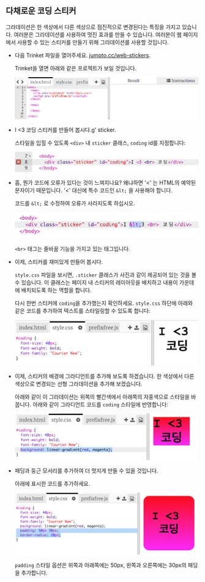 ## 다채로운 코딩 스티커

그라데이션은 한 색상에서 다른 색상으로 점진적으로 변경된다는 특징을 가지고 있습니다. 여러분은 그라데이션를 사용하여 멋진 효과를 만들 수 있습니다. 여러분이 웹 페이지에서 사용할 수 있는 스티커를 만들기 위해 그라데이션를 사용할 것입니다.

+ 다음 Trinket 파일을 열어주세요. <a href="http://jumpto.cc/web-stickers" target="_blank">jumpto.cc/web-stickers</a>.
    
    Trinket을 열면 아래와 같은 프로젝트가 보일 것입니다.
    
    ![스크린샷](images/stickers-starter.png)

+ I <3 코딩 스티커를 만들어 봅시다.g' sticker.
    
    스타일을 입힐 수 있도록 `<div>` 내 `sticker` 클래스, `coding` id를 지정합니다:
    
    ![스크린샷](images/stickers-coding-error.png)

+ 흠, 뭔가 코드에 오류가 있다는 것이 느껴지나요? 왜냐하면 '<' 는 HTML의 예약된 문자이기 때문입니다. '<' 대신에 특수 코드인 `&lt;` 을 사용해야 합니다.
    
    코드를 `&lt;` 로 수정하여 오류가 사라지도록 하십시오.
    
    ![스크린샷](images/stickers-coding-fixed.png)
    
    `<br>` 태그는 줄바꿈 기능을 가지고 있는 태그입니다.

+ 이제, 스티커를 재미있게 만들어 봅시다.
    
    `style.css` 파일을 보시면, `.sticker` 클래스가 사진과 같이 제공되어 있는 것을 볼 수 있습니다. 이 클래스는 페이지 내 스티커의 레이아웃을 배치하고 내용이 가운데에 배치되도록 하는 역할을 합니다.
    
    다시 한번 스티커에 `coding`을 추가했는지 확인하세요. `style.css` 하단에 아래와 같은 코드를 추가하여 텍스트를 스타일링할 수 있도록 합니다:
    
    ![스크린샷](images/stickers-coding-font.png)

+ 이제, 스티커의 배경에 그라디언트를 추가해 보도록 하겠습니다. 한 색상에서 다른 색상으로 변경되는 선형 그라데이션을 추가해 보겠습니다.
    
    아래와 같이 이 그라데이션는 위쪽의 빨간색에서 아래쪽의 자홍색으로 스타일을 바꿉니다. 아래와 같이 그라디언트 코드를 `coding` 스타일에 반영합니다:
    
    ![스크린샷](images/stickers-coding-gradient.png)

+ 패딩과 둥근 모서리를 추가하여 더 멋지게 만들 수 있을 것입니다.
    
    아래에 표시한 코드를 추가하세요.
    
    ![스크린샷](images/stickers-coding-padding.png)
    
    `padding` 스타일 옵션은 위쪽과 아래쪽에는 50px, 왼쪽과 오른쪽에는 30px의 패딩을 추가합니다.
